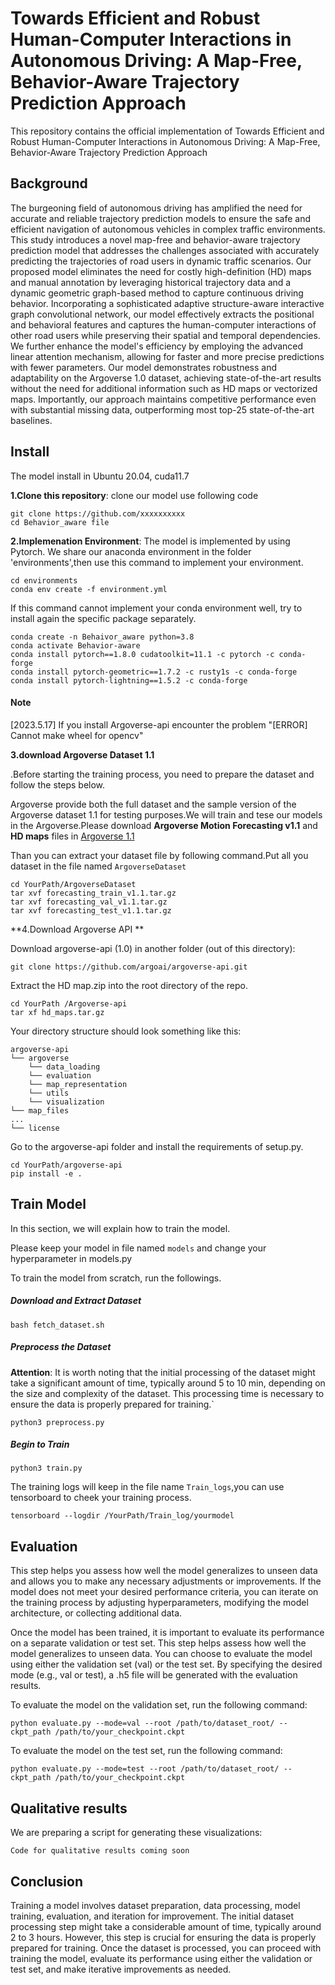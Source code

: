 # Towards Efficient and Robust Human-Computer Interactions in Autonomous Driving: A Map-Free, Behavior-Aware Trajectory Prediction Approach

This repository contains the official implementation of  Towards Efficient and Robust Human-Computer Interactions in Autonomous Driving: A Map-Free, Behavior-Aware Trajectory Prediction Approach

## Background

The burgeoning field of autonomous driving has amplified the need for accurate and reliable trajectory prediction models to ensure the safe and efficient navigation of autonomous vehicles in complex traffic environments. This study introduces a novel map-free and behavior-aware trajectory prediction model that addresses the challenges associated with accurately predicting the trajectories of road users in dynamic traffic scenarios. Our proposed model eliminates the need for costly high-definition (HD) maps and manual annotation by leveraging historical trajectory data and a dynamic geometric graph-based method to capture continuous driving behavior. Incorporating a sophisticated adaptive structure-aware interactive graph convolutional network, our model effectively extracts the positional and behavioral features and captures the human-computer interactions of other road users while preserving their spatial and temporal dependencies. We further enhance the model's efficiency by employing the advanced linear attention mechanism, allowing for faster and more precise predictions with fewer parameters.  Our model demonstrates robustness and adaptability on the Argoverse 1.0 dataset, achieving state-of-the-art results without the need for additional information such as HD maps or vectorized maps. Importantly, our approach maintains competitive performance even with substantial missing data, outperforming most top-25 state-of-the-art baselines.



## Install

The model install in Ubuntu 20.04, cuda11.7

**1.Clone this repository**: clone our model use following code 

```
git clone https://github.com/xxxxxxxxxx
cd Behavior_aware file
```

**2.Implemenation Environment**: The model is implemented by using Pytorch. We share our anaconda environment in the folder 'environments',then use this command to implement your environment.

```
cd environments
conda env create -f environment.yml
```

If this command cannot implement your conda environment well, try to install again the specific package separately.

```
conda create -n Behaivor_aware python=3.8
conda activate Behavior-aware
conda install pytorch==1.8.0 cudatoolkit=11.1 -c pytorch -c conda-forge
conda install pytorch-geometric==1.7.2 -c rusty1s -c conda-forge
conda install pytorch-lightning==1.5.2 -c conda-forge
```



#### Note

[2023.5.17] If you install Argoverse-api encounter the problem "[ERROR] Cannot make wheel for opencv"



**3.download Argoverse Dataset 1.1**

.Before starting the training process, you need to prepare the dataset and follow the steps below.

Argoverse provide both the full dataset and the sample version of the Argoverse dataset 1.1 for testing purposes.We will train and tese our models in the Argoverse.Please download **Argoverse Motion Forecasting v1.1** and **HD maps** files in [Argoverse 1.1](https://www.argoverse.org/av1.html#forecasting-link)

Than you can extract your dataset file by following command.Put all you dataset in the file named `ArgoverseDataset`

```
cd YourPath/ArgoverseDataset
tar xvf forecasting_train_v1.1.tar.gz
tar xvf forecasting_val_v1.1.tar.gz
tar xvf forecasting_test_v1.1.tar.gz
```

**4.Download Argoverse API **

Download argoverse-api (1.0) in another folder (out of this directory):

```
git clone https://github.com/argoai/argoverse-api.git
```

Extract the HD map.zip into the root directory of the repo. 

```
cd YourPath /Argoverse-api
tar xf hd_maps.tar.gz
```

Your directory structure should look something like this:

```
argoverse-api
└── argoverse
    └── data_loading
    └── evaluation
    └── map_representation
    └── utils
    └── visualization
└── map_files
...
└── license
```

Go to the argoverse-api folder and install the requirements of setup.py.

```
cd YourPath/argoverse-api
pip install -e .
```



## Train Model

In this section, we will explain how to train the model.

Please keep your model in file named `models` and change your hyperparameter in models.py

To train the model from scratch, run the followings.

##### Download and Extract Dataset

```
bash fetch_dataset.sh
```

##### Preprocess the Dataset

**Attention**: It is worth noting that the initial processing of the dataset might take a significant amount of time, typically around 5 to 10 min, depending on the size and complexity of the dataset. This processing time is necessary to ensure the data is properly prepared for training.`

```
python3 preprocess.py
```

##### Begin to Train

```
python3 train.py
```

The training logs will keep in the file name `Train_logs`,you can use tensorboard to cheek your training process.

```
tensorboard --logdir /YourPath/Train_log/yourmodel
```



## Evaluation

This step helps you assess how well the model generalizes to unseen data and allows you to make any necessary adjustments or improvements. If the model does not meet your desired performance criteria, you can iterate on the training process by adjusting hyperparameters, modifying the model architecture, or collecting additional data.

Once the model has been trained, it is important to evaluate its performance on a separate validation or test set. This step helps assess how well the model generalizes to unseen data. You can choose to evaluate the model using either the validation set (val) or the test set. By specifying the desired mode (e.g., val or test), a .h5 file will be generated with the evaluation results.

To evaluate the model on the validation set, run the following command:

```
python evaluate.py --mode=val --root /path/to/dataset_root/ --ckpt_path /path/to/your_checkpoint.ckpt
```

To evaluate the model on the test set, run the following command:

```
python evaluate.py --mode=test --root /path/to/dataset_root/ --ckpt_path /path/to/your_checkpoint.ckpt
```



## Qualitative results

We are preparing a script for generating these visualizations:

 ````
 Code for qualitative results coming soon
 ````





## Conclusion

Training a model involves dataset preparation, data processing, model training, evaluation, and iteration for improvement. The initial dataset processing step might take a considerable amount of time, typically around 2 to 3 hours. However, this step is crucial for ensuring the data is properly prepared for training. Once the dataset is processed, you can proceed with training the model, evaluate its performance using either the validation or test set, and make iterative improvements as needed.



